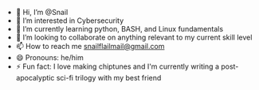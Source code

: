 - 👋 Hi, I’m @Snail
- 👀 I’m interested in Cybersecurity
- 🌱 I’m currently learning python, BASH, and Linux fundamentals
- 💞️ I’m looking to collaborate on anything relevant to my current skill level
- 📫 How to reach me snailflailmail@gmail.com
- 😄 Pronouns: he/him
- ⚡ Fun fact: I love making chiptunes and I'm currently writing a post-apocalyptic sci-fi trilogy with my best friend

<!---
jbosec88/jbosec88 is a ✨ special ✨ repository because its `README.md` (this file) appears on your GitHub profile.
You can click the Preview link to take a look at your changes.
--->
